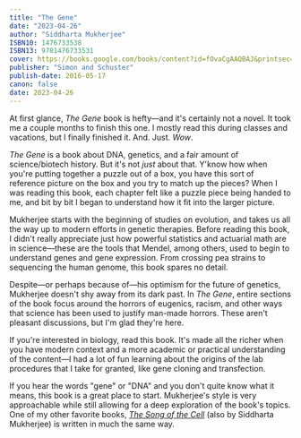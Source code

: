 ```yaml
---
title: "The Gene"
date: "2023-04-26"
author: "Siddharta Mukherjee"
ISBN10: 1476733538
ISBN13: 9781476733531
cover: https://books.google.com/books/content?id=fOvaCgAAQBAJ&printsec=frontcover&img=1&zoom=1&edge=curl&source=gbs_api
publisher: "Simon and Schuster"
publish-date: 2016-05-17
canon: false
date: 2023-04-26
---
```

At first glance, *The Gene* book is hefty—and it's certainly not a novel.
It took me a couple months to finish this one.
I mostly read this during classes and vacations, but I finally finished it.
And.
Just.
*Wow*.

*The Gene* is a book about DNA, genetics, and a fair amount of science/biotech history.
But it's not *just* about that.
Y'know how when you're putting together a puzzle out of a box, you have this sort of reference picture on the box and you try to match up the pieces? When I was reading this book, each chapter felt like a puzzle piece being handed to me, and bit by bit I began to understand how it fit into the larger picture.

Mukherjee starts with the beginning of studies on evolution, and takes us all the way up to modern efforts in genetic therapies.
Before reading this book, I didn't really appreciate just how powerful statistics and actuarial math are in science—these are the tools that Mendel, among others, used to begin to understand genes and gene expression.
From crossing pea strains to sequencing the human genome, this book spares no detail.

Despite—or perhaps because of—his optimism for the future of genetics, Mukherjee doesn't shy away from its dark past.
In *The Gene*, entire sections of the book focus around the horrors of eugenics, racism, and other ways that science has been used to justify man-made horrors.
These aren't pleasant discussions, but I'm glad they're here.

If you're interested in biology, read this book.
It's made all the richer when you have modern context and a more academic or practical understanding of the content—I had a lot of fun learning about the origins of the lab procedures that I take for granted, like gene cloning and transfection.

If you hear the words "gene" or "DNA" and you don't quite know what it means, this book is a great place to start.
Mukherjee's style is very approachable while still allowing for a deep exploration of the book's topics.
One of my other favorite books, *[The Song of the Cell](/2023/01/03/the-song-of-the-cell)* (also by Siddharta Mukherjee) is written in much the same way.